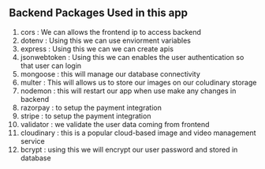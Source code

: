 ## Backend Packages Used in this app

1. cors : We can allows the frontend ip to access backend
2. dotenv : Using this we can use enviorment variables
3. express : Using this we can we can create apis
4. jsonwebtoken : Using this we can enables the user authentication so that user can login
5. mongoose : this will manage our database connectivity
6. multer : This will allows us to store our images on our coludinary storage
7. nodemon : this will restart our app when use make any changes in backend
8. razorpay : to setup the payment integration
9. stripe : to setup the payment integration
10. validator : we validate the user data coming from frontend
11. cloudinary : this is a popular cloud-based image and video management service
12. bcrypt : using this we will encrypt our user password and stored in database
